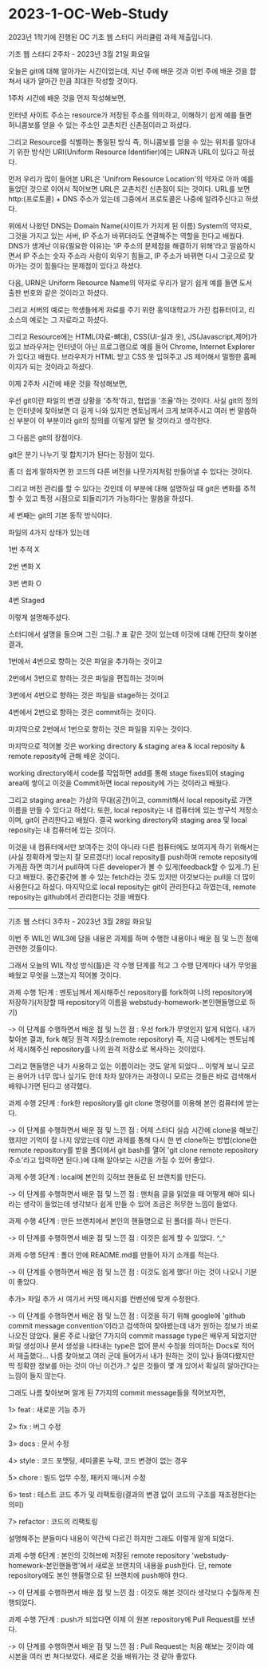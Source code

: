 # 2023-1-OC-Web-Study
2023년 1학기에 진행된 OC 기초 웹 스터디 커리큘럼 과제 제출입니다.

기초 웹 스터디 2주차 - 2023년 3월 21일 화요일

오늘은 git에 대해 알아가는 시간이었는데, 지난 주에 배운 것과 이번 주에 배운 것을 햡쳐서 내가 알아간 만큼 최대한 작성할 것이다.

1주차 시간에 배운 것을 먼저 작성해보면,

인터넷 사이트 주소는 resource가 저장된 주소를 의미하고, 이해하기 쉽게 예를 들면 허니콤보를 얻을 수 있는 주소인 교촌치킨 신촌점이라고 하셨다. 

그리고 Resource를 식별하는 통일된 방식 즉, 허니콤보를 얻을 수 있는 위치를 알아내기 위한 방식인 URI(Uniform Resource Identifier)에는 URN과 URL이 있다고 하셨다. 

먼저 우리가 많이 들어본 URL은 'Unifrom Resource Location'의 약자로 아까 예를 들었던 것으로 이어서 적어보면 URL은 교촌치킨 신촌점이 되는 것이다. URL를 보면 http:(프로토콜) + DNS 주소가 있는데 그중에서 프로토콜은 나중에 알려주신다고 하셨다.

위에서 나왔던 DNS는 Domain Name(사이트가 가지게 된 이름) System의 약자로, 그것을 가지고 있는 서버, IP 주소가 바뀌더라도 연결해주는 역할을 한다고 배웠다. 
DNS가 생겨난 이유(필요한 이유)는 'IP 주소의 문제점을 해결하기 위해'라고 말씀하시면서 IP 주소는 숫자 주소라 사람이 외우기 힘들고, IP 주소가 바뀌면 다시 그곳으로 찾아가는 것이 힘들다는 문제점이 있다고 하셨다. 

다음, URN은 Uniform Resource Name의 약자로 우리가 알기 쉽게 예를 들면 도서 출판 번호와 같은 것이라고 하셨다. 

그리고 서버의 예로는 학생들에게 자료를 주기 위한 홍익대학교가 가진 컴퓨터이고, 리소스의 예로는 그 자료라고 하셨다. 

그리고 Resource에는 HTML(자료-뼈대), CSS(UI-실과 옷), JS(Javascript,제어)가 있고 브라우저는 인터넷이 아닌 프로그램으로 예를 들어 Chrome, Internet Explorer가 있다고 배웠다. 
브라우저가 HTML 받고 CSS 옷 입혀주고 JS 제어해서 멀쩡한 홈페이지가 되는 것이라고 하셨다. 

이제 2주차 시간에 배운 것을 작성해보면, 

우선 git이란 파일의 변경 상황을 '추적'하고, 협업을 '조율'하는 것이다.
사실 git의 정의는 인터넷에 찾아보면 더 길게 나와 있지만 멘토님께서 크게 보여주시고 여러 번 말씀하신 부분이 이 부분이라 git의 정의를 이렇게 알면 될 것이라고 생각한다. 

그 다음은 git의 장점이다.

git은 분기 나누기 및 합치기가 된다는 장점이 있다.

좀 더 쉽게 말하자면 한 코드의 다른 버전을 나뭇가지처럼 만들어낼 수 있다는 것이다. 

그리고 버전 관리를 할 수 있다는 것인데 이 부분에 대해 설명하실 때 git은 변화를 추적할 수 있고 특정 시점으로 되돌리기가 가능하다는 말씀을 하셨다.

세 번째는 git의 기본 동작 방식이다.

파일의 4가지 상태가 있는데

1번 추적 X

2번 변화 X

3번 변화 O

4번 Staged

이렇게 설명해주셨다.

스터디에서 설명을 들으며 그린 그림..? 표 같은 것이 있는데 이것에 대해 간단히 찾아본 결과, 

1번에서 4번으로 향하는 것은 파일을 추가하는 것이고

2번에서 3번으로 향하는 것은 파일을 편집하는 것이며

3번에서 4번으로 향하는 것은 파일을 stage하는 것이고

4번에서 2번으로 향하는 것은 commit하는 것이다.

마지막으로 2번에서 1번으로 향하는 것은 파일을 지우는 것이다. 

마지막으로 적어볼 것은 working directory & staging area & local reposity & remote reposity에 관해 배운 것이다.

working directory에서 code를 작업하면 add를 통해 stage fixes되어 staging area에 쌓이고 이것을 Commit하면 local reposity에 가는 것이라고 배웠다. 

그리고 staging area는 가상의 무대(공간)이고, commit해서 local reposity로 가면 이름을 만들 수 있다고 하셨다. 
또한, local reposity는 내 컴퓨터에 있는 방구석 저장소이며, git이 관리한다고 배웠다.
결국 working directory와 staging area 및 local reposity는 내 컴퓨터에 있는 것이다.

이것을 내 컴퓨터에서만 보여주는 것이 아니라 다른 컴퓨터에도 보여지게 하기 위해서는(사실 정확하게 맞는지 잘 모르겠다!) local reposity를 push하여 remote reposity에 가게끔 하면 여기서 pull하여 다른 developer가 볼 수 있게(feedback할 수 있게..?) 된다고 배웠다.
중간중간에 볼 수 있는 fetch라는 것도 있지만 이것보다는 pull을 더 많이 사용한다고 하셨다.
마지막으로 local reposity는 git이 관리한다고 하였는데, remote reposity는 github에서 관리한다는 것을 배웠다.

----------------------------------------------------

기초 웹 스터디 3주차 - 2023년 3월 28일 화요일

이번 주 WIL인 WIL3에 담을 내용은 과제를 하며 수행한 내용이나 배운 점 및 느낀 점에 관련한 것들이다.

그래서 오늘의 WIL 작성 방식(틀)은 각 수행 단계를 적고 그 수행 단계마다 내가 무엇을 배웠고 무엇을 느꼈는지 적어볼 것이다.

과제 수행 1단계 : 멘토님께서 제시해주신 repository를 fork하여 나의 repository에 저장하기(저장할 때 repository의 이름을 webstudy-homework-본인핸들명으로 하기)

-> 이 단계를 수행하면서 배운 점 및 느낀 점 : 우선 fork가 무엇인지 알게 되었다. 내가 찾아본 결과, fork 해당 원격 저장소(remote repository)  즉, 지금 나에게는 멘토님께서 제시해주신 repository를 나의 원격 저장소로 복사하는 것이었다. 

그리고 핸들명은 내가 사용하고 있는 이름이라는 것도 알게 되었다... 이렇게 보니 모르는 용어가 너무 많나 싶기도 한데 차차 알아가는 과정이니 모르는 것들은 바로 검색해서 배워나가면 된다고 생각했다. 

과제 수행 2단계 : fork한 repository를 git clone 명령어를 이용해 본인 컴퓨터에 받는다.

-> 이 단계를 수행하면서 배운 점 및 느낀 점 : 어제 스터디 실습 시간에 clone을 해보긴 했지만 기억이 잘 나지 않았는데 이번 과제를 통해 다시 한 번 clone하는 방법(clone한 remote repository를 받을 폴더에서 git bash를 열어  'git clone remote repository 주소'라고 입력하면 된다.)에 대해 알아보는 시간을 가질 수 있어 좋았다.

과제 수행 3단계 : local에 본인의 깃허브 핸들로 된 브랜치를 만든다.

-> 이 단계를 수행하면서 배운 점 및 느낀 점 : 맨처음 글을 읽었을 때 어떻게 해야 되나라는 생각이 들었는데 생각보다 쉽게 만들 수 있어 조금은 허무한 느낌이 들었다.

과제 수행 4단계 : 만든 브랜치에서 본인의 핸들명으로 된 폴더를 하나 만든다.

-> 이 단계를 수행하면서 배운 점 및 느낀 점 : 이것은 쉽게 할 수 있었다. ^_^ 

과제 수행 5단계 : 폴더 안에 README.md를 만들어 자기 소개를 적는다.

-> 이 단계를 수행하면서 배운 점 및 느낀 점 : 이것도 쉽게 했다! 아는 것이 나오니 기분이 좋았다.

추가> 파일 추가 시 여기서 커밋 메시지를 컨벤션에 맞게 수정한다.

-> 이 단계를 수행하면서 배운 점 및 느낀 점 : 이것을 하기 위해 google에 'github commit message convention'이라고 검색하여 찾아봤는데 내가 원하는 정보가 바로 나오진 않았다. 
물론 주로 나왔던 7가지의 commit massage type은 배우게 되었지만 파일 생성이나 문서 생성을 나타내는 type은 없어 문서 수정을 의미하는 Docs로 적어서 제출했다...
나름 찾아보고 여러 군데 들어가서 내가 원하는 것이 있나 들여다봤지만 딱 정확한 정보를 아는 것이 아닌 이건가..? 싶은 것들이 몇 개 있어서 확실히 알아간다는 느낌이 들지 않는다. 

그래도 나름 찾아보며 알게 된 7가지의 commit message들을 적어보자면, 

1> feat : 새로운 기능 추가

2> fix : 버그 수정

3> docs : 문서 수정

4> style : 코드 포맷팅, 세미콜론 누락, 코드 변경이 없는 경우

5> chore : 빌드 업무 수정, 패키지 매니저 수정

6> test : 테스트 코드 추가 및 리팩토링(결과의 변경 없이 코드의 구조를 재조정한다는 의미)

7> refactor : 코드의 리팩토링

설명해주는 분들마다 내용이 약간씩 다르긴 하지만 그래도 이렇게 알게 되었다.

과제 수행 6단계 : 본인의 깃허브에 저장된 remote repository 'webstudy-homework-본인핸들명'에서 새로운 브랜치의 내용을 push한다. 
단, remote repository에도 본인 핸들명으로 된 브랜치에 push해야 한다.

-> 이 단계를 수행하면서 배운 점 및 느낀 점 : 이것도 해본 것이라 생각보다 수월하게 진행되었다.

과제 수행 7단계 : push가 되었다면 이제 이 원본 repository에 Pull Request를 보낸다. 

-> 이 단계를 수행하면서 배운 점 및 느낀 점 : Pull Request는 처음 해보는 것이라 예시본을 여러 번 쳐다보았다. 새로운 것을 배워가는 것 같아 좋았다.
